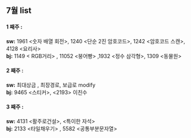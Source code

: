 ## 7월 list

#### **1 째주 :**
**sw:** 1961 <숫자 배열 회전>, 1240 <단순 2진 암호코드>, 1242 <암호코드 스캔>, 4128 <요리사>    
**bj:** 1149 < RGB거리> , 11052 <붕어빵> ,1932 <정수 삼각형>, 1309 <동물원>  
  
#### **2 째주 :**
**sw:** 최대상금 , 최장경로, 보급로 modify  
**bj:** 9465 <스티커>, <2193> 이친수  

#### **3 째주 :**
**sw:** 4131 <활주로건설>, <특이한 자석>  
**bj:** 2133 <타일채우기> , 5582 <공통부분문자열>